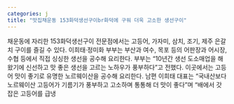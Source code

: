 ```yaml
---
categories: j
title: "맛집채운동 153화덕생선구이br화덕에 구워 더욱 고소한 생선구이"
---
```

채운동에 자리한 153화덕생선구이 전문점에서는 고등어, 가자미, 삼치, 조기, 제주 은갈치 구이를 즐길 수 있다. 이희태·정미화 부부는 부산과 여수, 목포 등의 어판장과 어시장, 수협 등에서 직접 싱싱한 생선을 공수해 요리한다. 부부는 “10년간 생선 도소매업을 해왔기에 신선하고 맛 좋은 생선을 고르는 노하우가 풍부하다”고 전했다. 이곳에서는 고등어 맛이 좋기로 유명한 노르웨이산을 공수해 요리한다. 남편 이희태 대표는 “국내산보다 노르웨이산 고등어가 기름기가 풍부하고 고소하며 통통해 더 맛이 좋다”며 “배에서 갓 잡은 고등어를 급냉